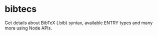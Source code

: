 # bibtecs
Get details about BibTeX (.bib) syntax, available ENTRY types and many more using Node APIs.  
